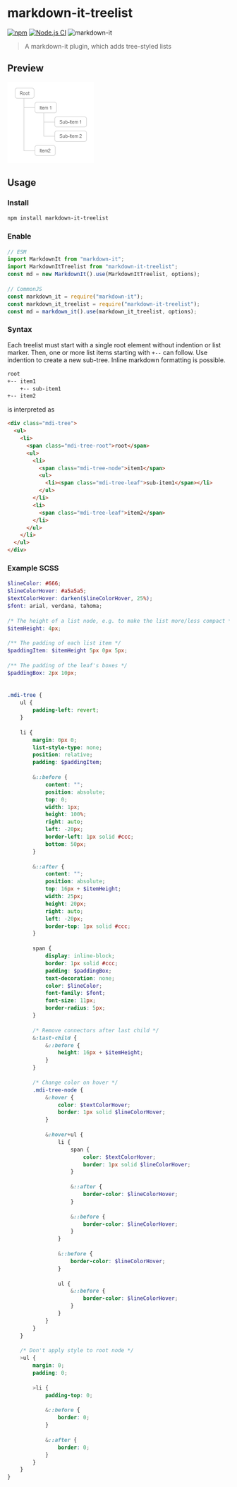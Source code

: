 # markdown-it-treelist

[![npm](https://img.shields.io/npm/v/markdown-it-treelist)](https://www.npmjs.com/package/markdown-it-treelist) [![Node.js CI](https://github.com/Bioruebe/markdown-it-treelist/actions/workflows/node.js.yml/badge.svg)](https://github.com/Bioruebe/markdown-it-treelist/actions/workflows/node.js.yml) ![markdown-it](https://img.shields.io/npm/dependency-version/markdown-it-treelist/peer/markdown-it)

> A markdown-it plugin, which adds tree-styled lists

## Preview

![preview](docs/preview.png)

## Usage

### Install

```bash
npm install markdown-it-treelist
```

### Enable

```js
// ESM
import MarkdownIt from "markdown-it";
import MarkdownItTreelist from "markdown-it-treelist";
const md = new MarkdownIt().use(MarkdownItTreelist, options);

// CommonJS
const markdown_it = require("markdown-it");
const markdown_it_treelist = require("markdown-it-treelist");
const md = markdown_it().use(markdown_it_treelist, options);
```

### Syntax

Each treelist must start with a single root element without indention or list marker. Then, one or more list items starting with `+--` can follow. Use indention to create a new sub-tree. Inline markdown formatting is possible.

```md
root
+-- item1
    +-- sub-item1
+-- item2
```

is interpreted as

```html
<div class="mdi-tree">
  <ul>
    <li>
      <span class="mdi-tree-root">root</span>
      <ul>
        <li>
          <span class="mdi-tree-node">item1</span>
          <ul>
            <li><span class="mdi-tree-leaf">sub-item1</span></li>
          </ul>
        </li>
        <li>
          <span class="mdi-tree-leaf">item2</span>
        </li>
      </ul>
    </li>
  </ul>
</div>
```

### Example SCSS

```scss
$lineColor: #666;
$lineColorHover: #a5a5a5;
$textColorHover: darken($lineColorHover, 25%);
$font: arial, verdana, tahoma;

/* The height of a list node, e.g. to make the list more/less compact */
$itemHeight: 4px;

/** The padding of each list item */
$paddingItem: $itemHeight 5px 0px 5px;

/** The padding of the leaf's boxes */
$paddingBox: 2px 10px;


.mdi-tree {
    ul {
        padding-left: revert;
    }

    li {
        margin: 0px 0;
        list-style-type: none;
        position: relative;
        padding: $paddingItem;

        &::before {
            content: "";
            position: absolute;
            top: 0;
            width: 1px;
            height: 100%;
            right: auto;
            left: -20px;
            border-left: 1px solid #ccc;
            bottom: 50px;
        }

        &::after {
            content: "";
            position: absolute;
            top: 16px + $itemHeight;
            width: 25px;
            height: 20px;
            right: auto;
            left: -20px;
            border-top: 1px solid #ccc;
        }

        span {
            display: inline-block;
            border: 1px solid #ccc;
            padding: $paddingBox;
            text-decoration: none;
            color: $lineColor;
            font-family: $font;
            font-size: 11px;
            border-radius: 5px;
        }

        /* Remove connectors after last child */
        &:last-child {
            &::before {
                height: 16px + $itemHeight;
            }
        }

        /* Change color on hover */
        .mdi-tree-node {
            &:hover {
                color: $textColorHover;
                border: 1px solid $lineColorHover;
            }

            &:hover+ul {
                li {
                    span {
                        color: $textColorHover;
                        border: 1px solid $lineColorHover;
                    }

                    &::after {
                        border-color: $lineColorHover;
                    }

                    &::before {
                        border-color: $lineColorHover;
                    }
                }

                &::before {
                    border-color: $lineColorHover;
                }

                ul {
                    &::before {
                        border-color: $lineColorHover;
                    }
                }
            }
        }
    }

    /* Don't apply style to root node */
    >ul {
        margin: 0;
        padding: 0;

        >li {
            padding-top: 0;

            &::before {
                border: 0;
            }

            &::after {
                border: 0;
            }
        }
    }
}
```

